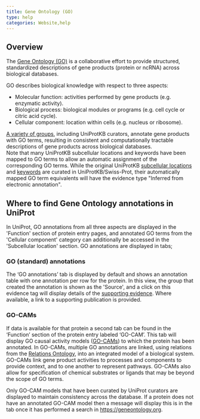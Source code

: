 ```yaml
---
title: Gene Ontology (GO)
type: help
categories: Website,help
---
```


## Overview

The [Gene Ontology (GO)](https://geneontology.org/docs/ontology-documentation/) is a collaborative effort to provide structured, standardized descriptions of gene products (protein or ncRNA) across biological databases.

GO describes biological knowledge with respect to three aspects:

- Molecular function: activities performed by gene products (e.g. enzymatic activity).
- Biological process: biological modules or programs (e.g. cell cycle or citric acid cycle).
- Cellular component: location within cells (e.g. nucleus or ribosome).

[A variety of groups](https://geneontology.org/docs/annotation-contributors/), including UniProtKB curators, annotate gene products with GO terms, resulting in consistent and computationally tractable descriptions of gene products across biological databases.  
Note that many UniProtKB subcellular locations and keywords have been mapped to GO terms to allow an automatic assignment of the corresponding GO terms. While the original UniProtKB [subcellular locations](https://ftp.uniprot.org/pub/databases/uniprot/current_release/knowledgebase/complete/docs/subcell.txt) and [keywords](https://ftp.uniprot.org/pub/databases/uniprot/current_release/knowledgebase/complete/docs/keywlist.txt) are curated in UniProtKB/Swiss-Prot, their automatically mapped GO term equivalents will have the evidence type "Inferred from electronic annotation".

## Where to find Gene Ontology annotations in UniProt

In UniProt, GO annotations from all three aspects are displayed in the 'Function' section of protein entry pages, and annotated GO terms from the 'Cellular component' category can additionally be accessed in the 'Subcellular location' section. GO annotations are displayed in tabs;

### GO (standard) annotations

The ‘GO annotations’ tab is displayed by default and shows an annotation table with one annotation per row for the protein. In this view, the group that created the annotation is shown as the 'Source', and a click on this evidence tag will display details of the [supporting evidence](https://www.uniprot.org/help/evidences#evidence-types-used-for-go-annotations). Where available, a link to a supporting publication is provided.

### GO-CAMs

If data is available for that protein a second tab can be found in the ‘Function’ section of the protein entry labeled ‘GO-CAM’. This tab will display GO causal activity models ([GO-CAMs](https://geneontology.org/docs/gocam-overview/)) to which the protein has been annotated. In GO-CAMs, multiple GO annotations are linked, using relations from the [Relations Ontology](https://geneontology.org/docs/ontology-relations/), into an integrated model of a biological system. GO-CAMs link gene product activities to processes and components to provide context, and to one another to represent pathways. GO-CAMs also allow for specification of chemical substrates or ligands that may be beyond the scope of GO terms.

Only GO-CAM models that have been curated by UniProt curators are displayed to maintain consistency across the database. If a protein does not have an annotated GO-CAM model then a message will display this is in the tab once it has performed a search in https://geneontology.org.
